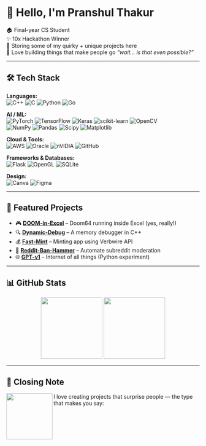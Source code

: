 # 👋 Hello, I'm Pranshul Thakur  

🏠 Final-year CS Student  
✨ 10x Hackathon Winner  
🦀 Storing some of my quirky + unique projects here  
👾 Love building things that make people go *“wait… is that even possible?”*  

---

## 🛠️ Tech Stack  

**Languages:**  
![C++](https://img.shields.io/badge/c++-%2300599C.svg?style=flat-square&logo=c%2B%2B&logoColor=white) 
![C](https://img.shields.io/badge/c-%2300599C.svg?style=flat-square&logo=c&logoColor=white) 
![Python](https://img.shields.io/badge/python-3670A0?style=flat-square&logo=python&logoColor=ffdd54) 
![Go](https://img.shields.io/badge/go-%2300ADD8.svg?style=flat-square&logo=go&logoColor=white)  

**AI / ML:**  
![PyTorch](https://img.shields.io/badge/PyTorch-%23EE4C2C.svg?style=flat-square&logo=PyTorch&logoColor=white) 
![TensorFlow](https://img.shields.io/badge/TensorFlow-%23FF6F00.svg?style=flat-square&logo=TensorFlow&logoColor=white) 
![Keras](https://img.shields.io/badge/Keras-%23D00000.svg?style=flat-square&logo=Keras&logoColor=white) 
![scikit-learn](https://img.shields.io/badge/scikit--learn-%23F7931E.svg?style=flat-square&logo=scikit-learn&logoColor=white) 
![OpenCV](https://img.shields.io/badge/opencv-%23white.svg?style=flat-square&logo=opencv&logoColor=white)  
![NumPy](https://img.shields.io/badge/numpy-%23013243.svg?style=flat-square&logo=numpy&logoColor=white) 
![Pandas](https://img.shields.io/badge/pandas-%23150458.svg?style=flat-square&logo=pandas&logoColor=white) 
![Scipy](https://img.shields.io/badge/SciPy-%230C55A5.svg?style=flat-square&logo=scipy&logoColor=%white) 
![Matplotlib](https://img.shields.io/badge/Matplotlib-%23ffffff.svg?style=flat-square&logo=Matplotlib&logoColor=black)  

**Cloud & Tools:**  
![AWS](https://img.shields.io/badge/AWS-%23FF9900.svg?style=flat-square&logo=amazon-aws&logoColor=white) 
![Oracle](https://img.shields.io/badge/Oracle-F80000?style=flat-square&logo=oracle&logoColor=white) 
![nVIDIA](https://img.shields.io/badge/cuda-000000.svg?style=flat-square&logo=nVIDIA&logoColor=green) 
![GitHub](https://img.shields.io/badge/github-%23121011.svg?style=flat-square&logo=github&logoColor=white)  

**Frameworks & Databases:**  
![Flask](https://img.shields.io/badge/flask-%23000.svg?style=flat-square&logo=flask&logoColor=white) 
![OpenGL](https://img.shields.io/badge/OpenGL-%23FFFFFF.svg?style=flat-square&logo=opengl) 
![SQLite](https://img.shields.io/badge/sqlite-%2307405e.svg?style=flat-square&logo=sqlite&logoColor=white)  

**Design:**  
![Canva](https://img.shields.io/badge/Canva-%2300C4CC.svg?style=flat-square&logo=Canva&logoColor=white) 
![Figma](https://img.shields.io/badge/figma-%23F24E1E.svg?style=flat-square&logo=figma&logoColor=white)  

---

## 🚀 Featured Projects  

- 🎮 [**DOOM-in-Excel**](https://github.com/Pranshul-Thakur/DOOM-in-excel) – Doom64 running inside Excel (yes, really!)  
- 🔍 [**Dynamic-Debug**](https://github.com/Pranshul-Thakur/Dynamic-debug) – A memory debugger in C++  
- 💰 [**Fast-Mint**](https://github.com/Pranshul-Thakur/Fast-Mint) – Minting app using Verbwire API  
- 🔨 [**Reddit-Ban-Hammer**](https://github.com/Pranshul-Thakur/Reddit-Ban-Hammer) – Automate subreddit moderation  
- 🌐 [**GPT-v1**](https://github.com/Pranshul-Thakur/GPT-v1) – Internet of all things (Python experiment)  

---

## 📊 GitHub Stats  

<p align="center">
  <img src="https://github-readme-stats.vercel.app/api?username=Pranshul-Thakur&show_icons=true&theme=tokyonight" height="160"/>
  <img src="https://github-readme-stats.vercel.app/api/top-langs/?username=Pranshul-Thakur&layout=compact&theme=tokyonight" height="160"/>
</p>

---

## 🦀 Closing Note  

<img align="left" height="120" src="https://media.tenor.com/bNtKy.gif" />  

I love creating projects that surprise people — the type that makes you say:  
